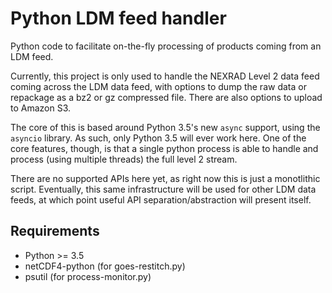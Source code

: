 # Python LDM feed handler
Python code to facilitate on-the-fly processing of products coming from an LDM feed.

Currently, this project is only used to handle the NEXRAD Level 2 data feed coming across the LDM data feed,
with options to dump the raw data or repackage as a bz2 or gz compressed file. There are also options to upload to
Amazon S3.

The core of this is based around Python 3.5's new `async` support, using the `asyncio` library. As such, only
Python 3.5 will ever work here. One of the core features, though, is that a single python process is able to
handle and process (using multiple threads) the full level 2 stream.

There are no supported APIs here yet, as right now this is just a monotlithic script. Eventually, this same
infrastructure will be used for other LDM data feeds, at which point useful API separation/abstraction will
present itself.

## Requirements

* Python >= 3.5
* netCDF4-python (for goes-restitch.py)
* psutil (for process-monitor.py)
